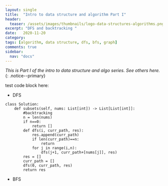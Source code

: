 ```yaml
---
layout: single
title:  "Intro to data structure and algorithm Part I"
header:
  teaser: /assets/images/thumbnails/logo-data-structures-algorithms.png
excerpt: "DFS and backtracking "
date:   2020-11-20
category: 
tags: [algorithm, data structure, dfs, bfs, graph]
comments: true
sidebar:
  nav: "docs"
---
```


_This is Part I of the intro to data structure and algo series. See others here._
{: .notice--primary}
&nbsp;
&nbsp;

test code block here:

- DFS

```subset
class Solution:
    def subsets(self, nums: List[int]) -> List[List[int]]:
        #backtracking
        n = len(nums)
        if n==0:
            return []
        def dfs(i, curr_path, res):
            res.append(curr_path)
            if len(curr_path)==n:
                return
            for j in range(i,n):
                dfs(j+1, curr_path+[nums[j]], res)
        res = []
        curr_path = []
        dfs(0, curr_path, res)
        return res

```


- BFS
